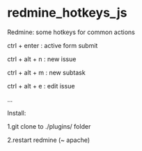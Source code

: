 # redmine_hotkeys_js
Redmine: some hotkeys for common actions

ctrl + enter : active form submit

ctrl + alt + n : new issue

ctrl + alt + m : new subtask

ctrl + alt + e : edit issue

...

Install:

1.git clone to ./plugins/ folder

2.restart redmine (~ apache)